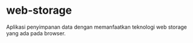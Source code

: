 # web-storage
Aplikasi penyimpanan data dengan memanfaatkan teknologi web storage yang ada pada browser.

